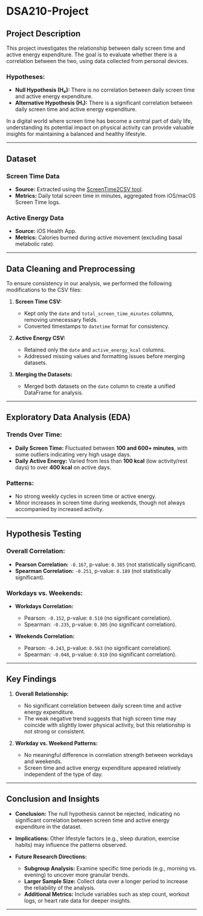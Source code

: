# **DSA210-Project**

## **Project Description**

This project investigates the relationship between daily screen time and active energy expenditure. The goal is to evaluate whether there is a correlation between the two, using data collected from personal devices.

### **Hypotheses:**

- **Null Hypothesis (H₀):** There is no correlation between daily screen time and active energy expenditure.
- **Alternative Hypothesis (H₁):** There is a significant correlation between daily screen time and active energy expenditure.

In a digital world where screen time has become a central part of daily life, understanding its potential impact on physical activity can provide valuable insights for maintaining a balanced and healthy lifestyle.

---

## **Dataset**

### **Screen Time Data**
- **Source:** Extracted using the [ScreenTime2CSV tool](https://github.com/FelixKohlhas/ScreenTime2CSV).
- **Metrics:** Daily total screen time in minutes, aggregated from iOS/macOS Screen Time logs.

### **Active Energy Data**
- **Source:** iOS Health App.
- **Metrics:** Calories burned during active movement (excluding basal metabolic rate).

---

## **Data Cleaning and Preprocessing**

To ensure consistency in our analysis, we performed the following modifications to the CSV files:

1. **Screen Time CSV:**
   - Kept only the `date` and `total_screen_time_minutes` columns, removing unnecessary fields.
   - Converted timestamps to `datetime` format for consistency.

2. **Active Energy CSV:**
   - Retained only the `date` and `active_energy_kcal` columns.
   - Addressed missing values and formatting issues before merging datasets.

3. **Merging the Datasets:**
   - Merged both datasets on the `date` column to create a unified DataFrame for analysis.

---

## **Exploratory Data Analysis (EDA)**

### **Trends Over Time:**
- **Daily Screen Time:** Fluctuated between **100 and 600+ minutes**, with some outliers indicating very high usage days.
- **Daily Active Energy:** Varied from less than **100 kcal** (low activity/rest days) to over **400 kcal** on active days.

### **Patterns:**
- No strong weekly cycles in screen time or active energy.
- Minor increases in screen time during weekends, though not always accompanied by increased activity.

---

## **Hypothesis Testing**

### **Overall Correlation:**
- **Pearson Correlation:** `-0.167`, p-value: `0.385` (not statistically significant).
- **Spearman Correlation:** `-0.251`, p-value: `0.189` (not statistically significant).

### **Workdays vs. Weekends:**
- **Workdays Correlation:**
  - Pearson: `-0.152`, p-value: `0.510` (no significant correlation).
  - Spearman: `-0.235`, p-value: `0.305` (no significant correlation).
  
- **Weekends Correlation:**
  - Pearson: `-0.243`, p-value: `0.563` (no significant correlation).
  - Spearman: `-0.048`, p-value: `0.910` (no significant correlation).

---

## **Key Findings**

1. **Overall Relationship:**
   - No significant correlation between daily screen time and active energy expenditure.
   - The weak negative trend suggests that high screen time may coincide with slightly lower physical activity, but this relationship is not strong or consistent.

2. **Workday vs. Weekend Patterns:**
   - No meaningful difference in correlation strength between workdays and weekends.
   - Screen time and active energy expenditure appeared relatively independent of the type of day.

---

## **Conclusion and Insights**

- **Conclusion:** 
  The null hypothesis cannot be rejected, indicating no significant correlation between screen time and active energy expenditure in the dataset.
  
- **Implications:** 
  Other lifestyle factors (e.g., sleep duration, exercise habits) may influence the patterns observed.

- **Future Research Directions:**
  - **Subgroup Analysis:** Examine specific time periods (e.g., morning vs. evening) to uncover more granular trends.
  - **Larger Sample Size:** Collect data over a longer period to increase the reliability of the analysis.
  - **Additional Metrics:** Include variables such as step count, workout logs, or heart rate data for deeper insights.

---


